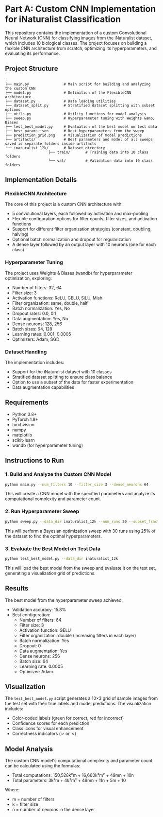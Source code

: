 # Part A: Custom CNN Implementation for iNaturalist Classification

This repository contains the implementation of a custom Convolutional Neural Network (CNN) for classifying images from the iNaturalist dataset, which includes 10 biological classes. The project focuses on building a flexible CNN architecture from scratch, optimizing its hyperparameters, and evaluating its performance.

## Project Structure

```
.
├── main.py                # Main script for building and analyzing the custom CNN
├── model.py               # Definition of the FlexibleCNN architecture
├── dataset.py             # Data loading utilities
├── dataset_split.py       # Stratified dataset splitting with subset options
├── utils.py               # Utility functions for model analysis
├── sweep.py               # Hyperparameter tuning with Weights &amp; Biases
├── test_best_model.py     # Evaluation of the best model on test data
├── best_params.json       # Best hyperparameters from the sweep
├── prediction_grid.png    # Visualization of model predictions
├── artifacts/             # Best parameters and model of all sweeps saved is separate folders inside artifacts
└── inaturalist_12k/       # Dataset directory
                    ├── train/       # Training data into 10 class folders
                    └── val/         # Validation data into 10 class folders

```


## Implementation Details

### FlexibleCNN Architecture

The core of this project is a custom CNN architecture with:

- 5 convolutional layers, each followed by activation and max-pooling
- Flexible configuration options for filter counts, filter sizes, and activation functions
- Support for different filter organization strategies (constant, doubling, halving)
- Optional batch normalization and dropout for regularization
- A dense layer followed by an output layer with 10 neurons (one for each class)


### Hyperparameter Tuning

The project uses Weights \& Biases (wandb) for hyperparameter optimization, exploring:

- Number of filters: 32, 64
- Filter size: 3
- Activation functions: ReLU, GELU, SiLU, Mish
- Filter organization: same, double, half
- Batch normalization: Yes, No
- Dropout rates: 0.0, 0.1
- Data augmentation: Yes, No
- Dense neurons: 128, 256
- Batch sizes: 64, 128
- Learning rates: 0.001, 0.0005
- Optimizers: Adam, SGD


### Dataset Handling

The implementation includes:

- Support for the iNaturalist dataset with 10 classes
- Stratified dataset splitting to ensure class balance
- Option to use a subset of the data for faster experimentation
- Data augmentation capabilities


## Requirements

- Python 3.8+
- PyTorch 1.8+
- torchvision
- numpy
- matplotlib
- scikit-learn
- wandb (for hyperparameter tuning)


## Instructions to Run

### 1. Build and Analyze the Custom CNN Model

```bash
python main.py --num_filters 10 --filter_size 3 --dense_neurons 64
```

This will create a CNN model with the specified parameters and analyze its computational complexity and parameter count.

### 2. Run Hyperparameter Sweep

```bash
python sweep.py --data_dir inaturalist_12k --num_runs 30 --subset_fraction 0.25
```

This will perform a Bayesian optimization sweep with 30 runs using 25% of the dataset to find the optimal hyperparameters.

### 3. Evaluate the Best Model on Test Data

```bash
python test_best_model.py --data_dir inaturalist_12k
```

This will load the best model from the sweep and evaluate it on the test set, generating a visualization grid of predictions.

## Results

The best model from the hyperparameter sweep achieved:

- Validation accuracy: 15.8%
- Best configuration:
    - Number of filters: 64
    - Filter size: 3
    - Activation function: GELU
    - Filter organization: double (increasing filters in each layer)
    - Batch normalization: Yes
    - Dropout: 0
    - Data augmentation: Yes
    - Dense neurons: 256
    - Batch size: 64
    - Learning rate: 0.0005
    - Optimizer: Adam


## Visualization

The `test_best_model.py` script generates a 10×3 grid of sample images from the test set with their true labels and model predictions. The visualization includes:

- Color-coded labels (green for correct, red for incorrect)
- Confidence scores for each prediction
- Class icons for visual enhancement
- Correctness indicators (✓ or ✗)


## Model Analysis

The custom CNN model's computational complexity and parameter count can be calculated using the formulas:

- Total computations: 150,528k²m + 16,660k²m² + 49mn + 10n
- Total parameters: 3k²m + 4k²m² + 49mn + 11n + 5m + 10

Where:

- m = number of filters
- k = filter size
- n = number of neurons in the dense layer
